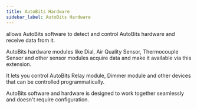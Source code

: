 ```yaml
---
title: AutoBits Hardware
sidebar_label: AutoBits Hardware
---
```


allows AutoBits software to detect and control AutoBits hardware and receive data from it.

AutoBits hardware modules like Dial, Air Quality Sensor, Thermocouple Sensor and other sensor modules acquire data and make it available via this extension.

It lets you control AutoBits Relay module, Dimmer module and other devices that can be controlled programmatically.

AutoBits software and hardware is designed to work together seamlessly and doesn't require configuration.